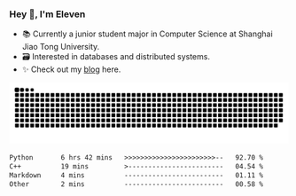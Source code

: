 ### Hey 👋, I'm Eleven

- 📚 Currently a junior student major in Computer Science at Shanghai Jiao Tong University.
- 🗃️ Interested in databases and distributed systems.
- ✨ Check out my [blog](https://blog.eleven.wiki) here.

![github contribution grid snake animation](https://raw.githubusercontent.com/El-even-11/El-even-11/output/github-contribution-grid-snake.svg)

<!--START_SECTION:waka-->

```text
Python       6 hrs 42 mins   >>>>>>>>>>>>>>>>>>>>>>>--   92.70 %
C++          19 mins         >------------------------   04.54 %
Markdown     4 mins          -------------------------   01.11 %
Other        2 mins          -------------------------   00.58 %
```

<!--END_SECTION:waka-->
